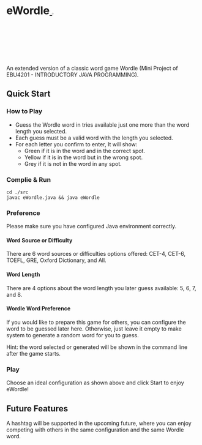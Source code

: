 # eWordle<a href="https://github.com/mczhuang/eWordle"> <img src="https://github.githubassets.com/images/modules/logos_page/GitHub-Mark.png" width="3%"></a>
An extended version of a classic word game Wordle (Mini Project of EBU4201 - INTRODUCTORY JAVA PROGRAMMING).
## Quick Start

### How to Play

+ Guess the Wordle word in tries available just one more than the word length you selected.
+ Each guess must be a valid word with the length you selected.
+ For each letter you confirm to enter, It will show:
    + Green if it is in the word and in the correct spot.
    + Yellow if it is in the word but in the wrong spot.
    + Grey if it is not in the word in any spot.

### Complie & Run

```shell
cd ./src
javac eWordle.java && java eWordle
```
### Preference

Please make sure you have configured Java environment correctly.

#### Word Source or Difficulty

There are 6 word sources or difficulties options offered: CET-4, CET-6, TOEFL, GRE, Oxford Dictionary, and All.

#### Word Length

There are 4 options about the word length you later guess available: 5, 6, 7, and 8.

#### Wordle Word Preference

If you would like to prepare this game for others, you can configure the word to be guessed later here. Otherwise, just leave it empty to make system to generate a random word for you to guess.

Hint: the word selected or generated will be shown in the command line after the game starts.

### Play

Choose an ideal configuration as shown above and click Start to enjoy eWordle!

## Future Features

A hashtag will be supported in the upcoming future, where you can enjoy competing with others in the same configuration and the same Wordle word.
